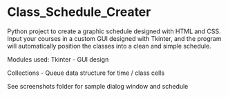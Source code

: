 # Class_Schedule_Creater
Python project to create a graphic schedule designed with HTML and CSS. Input your courses in a custom GUI designed with Tkinter, and the program will automatically position the classes into a clean and simple schedule.

Modules used: 
Tkinter - GUI design

Collections - Queue data structure for time / class cells

See screenshots folder for sample dialog window and schedule
